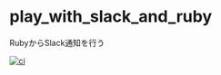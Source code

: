 # play_with_slack_and_ruby
RubyからSlack通知を行う

[![ci](https://github.com/koba-masa/play_with_slack_and_ruby/actions/workflows/ci.yml/badge.svg)](https://github.com/koba-masa/play_with_slack_and_ruby/actions/workflows/ci.yml)

